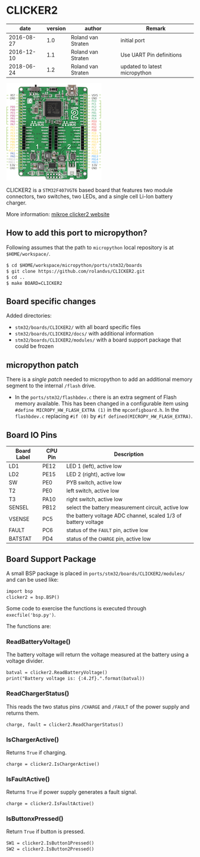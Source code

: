 # CLICKER2

| date | version | author | Remark |
| ---- | ---- | ---- | ---- |
| 2016-08-27 | 1.0 | Roland van Straten | initial port |
| 2016-12-10 | 1.1 | Roland van Straten | Use UART Pin definitions |
| 2018-06-24 | 1.2 | Roland van Straten | updated to latest micropython |


![clicker2](./docs/clicker2.png)

CLICKER2 is a `STM32F407VGT6` based board that features two module connectors, two switches, two LEDs, and a single cell Li-Ion battery charger.

More information: [mikroe clicker2 website](http://www.mikroe.com/stm32/clicker-2/)

## How to add this port to micropython?
Following assumes that the path to `micropython` local repository is at `$HOME/workspace/`.

```
$ cd $HOME/workspace/micropython/ports/stm32/boards
$ git clone https://github.com/rolandvs/CLICKER2.git
$ cd ..
$ make BOARD=CLICKER2
```

## Board specific changes
Added directories:
- `stm32/boards/CLICKER2/` with all board specific files
- `stm32/boards/CLICKER2/docs/` with additional information
- `stm32/boards/CLICKER2/modules/` with a board support package that could be frozen

## micropython patch
There is a *single patch* needed to micropython to add an additional memory segment to the internal `/flash` drive.
- In the `ports/stm32/flashbdev.c` there is an extra segment of Flash memory available. This has been changed in a configurable item using `#define MICROPY_HW_FLASH_EXTRA (1)` in the `mpconfigboard.h`. In the `flashbdev.c` replacing `#if (0)` by `#if defined(MICROPY_HW_FLASH_EXTRA)`.

## Board IO Pins

| Board Label | CPU Pin | Description |
| ---- | ---- | ---- |
| LD1 | PE12 | LED 1 (left), active low |
| LD2 | PE15 | LED 2 (right), active low |
| SW | PE0 | PYB switch, active low |
| T2 | PE0 | left switch, active low |
| T3 | PA10 | right switch, active low |
| SENSEL | PB12 | select the battery measurement circuit, active low |
| VSENSE | PC5  | the battery voltage ADC channel, scaled 1/3 of battery voltage |
| FAULT | PC6 | status of the `FAULT` pin, active low |
| BATSTAT | PD4 | status of the `CHARGE` pin, active low |


## Board Support Package
A small BSP package is placed in `ports/stm32/boards/CLICKER2/modules/` and can be used like:

```
import bsp
clicker2 = bsp.BSP()
```
Some code to exercise the functions is executed through `execfile('bsp.py')`.

The functions are:

### ReadBatteryVoltage()
The battery voltage will return the voltage measured at the battery using a voltage divider.

```
batval = clicker2.ReadBatteryVoltage()
print("Battery voltage is: {:4.2f}.".format(batval))
```

### ReadChargerStatus()
This reads the two status pins `/CHARGE` and `/FAULT` of the power supply and returns them.

```
charge, fault = clicker2.ReadChargerStatus()
```

### IsChargerActive()
Returns ```True``` if charging.

```
charge = clicker2.IsChargerActive()
```

### IsFaultActive()
Returns ```True``` if power supply generates a fault signal.

```
charge = clicker2.IsFaultActive()
```

### IsButtonxPressed()
Return `True` if button is pressed.

```
SW1 = clicker2.IsButton1Pressed()
SW2 = clicker2.IsButton2Pressed()
```
